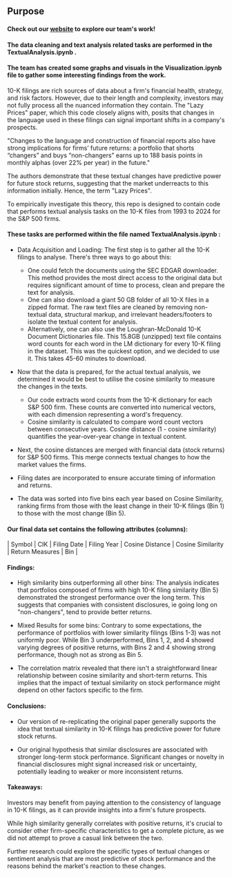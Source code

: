 
## Purpose

#### Check out our [website](https://hannahmgordon-fronttoback-codewebsite-6jii0p.streamlit.app/) to explore our team's work!

#### The data cleaning and text analysis related tasks are performed in the TextualAnalysis.ipynb .

#### The team has created some graphs and visuals in the Visualization.ipynb file to gather some interesting findings from the work.

10-K filings  are rich sources of data about a firm's financial health, strategy, and risk factors. However, due to their length and complexity, investors may not fully process all the nuanced information they contain. The "Lazy Prices" paper, which this code closely aligns with, posits that changes in the language used in these filings can signal important shifts in a company's prospects. 

"Changes to the language and construction of financial reports also have strong implications for firms’ future returns: a portfolio that shorts “changers” and buys “non-changers” earns up to 188 basis points in monthly alphas (over 22% per year) in the future." 

The authors demonstrate that these textual changes have predictive power for future stock returns, suggesting that the market underreacts to this information initially. Hence, the term "Lazy Prices".

To empirically investigate this theory, this repo is designed to contain code that performs textual analysis tasks on the 10-K files from 1993 to 2024 for the S&P 500 firms.

#### These tasks are performed within the file named TextualAnalysis.ipynb : 

- Data Acquisition and Loading: The first step is to gather all the 10-K filings to analyse. There's three ways to go about this:

    - One could fetch the documents using the SEC EDGAR downloader.  This method provides the most direct access to the original data but requires significant amount of time to process, clean and prepare the text for analysis.
    - One can also download a giant 50 GB folder of all 10-X files in a zipped format. The raw text files are cleaned by removing non-textual data, structural markup, and irrelevant headers/footers to isolate the textual content for analysis.
    - Alternatively, one can also use the Loughran-McDonald 10-K Document Dictionaries file. This 15.8GB (unzipped) text file contains word counts for each word in the LM dictionary for every 10-K filing in the dataset. This was the quickest option, and we decided to use it. This takes 45-60 minutes to download. 


- Now that the data is prepared, for the actual textual analysis, we determined it would be best to utilise the cosine similarity to measure the changes in the texts.

    - Our code extracts word counts from the 10-K dictionary for each S&P 500 firm. These counts are converted into numerical vectors, with each dimension representing a word's frequency.
    - Cosine similarity is calculated to compare word count vectors between consecutive years. Cosine distance (1 - cosine similarity) quantifies the year-over-year change in textual content.

- Next, the cosine distances are merged with financial data (stock returns) for S&P 500 firms. This merge connects textual changes to how the market values the firms.
- Filing dates are incorporated to ensure accurate timing of information and returns.

- The data was sorted into five bins each year based on Cosine Similarity, ranking firms from those with the least change in their 10-K filings (Bin 1) to those with the most change (Bin 5).

#### Our final data set contains the following attributes (columns):

| Symbol      | CIK | Filing Date | Filing Year  | Cosine Distance | Cosine Similarity | Return Measures | Bin |

#### Findings:

- High similarity bins outperforming all other bins: The analysis indicates that portfolios composed of firms with high 10-K filing similarity (Bin 5) demonstrated the strongest performance over the long term. This suggests that companies with consistent disclosures, ie going long on "non-changers", tend to provide better returns.

- Mixed Results for some bins: Contrary to some expectations, the performance of portfolios with lower similarity filings (Bins 1-3) was not uniformly poor. While Bin 3 underperformed, Bins 1, 2, and 4 showed varying degrees of positive returns, with Bins 2 and 4 showing strong performance, though not as strong as Bin 5.   

- The correlation matrix revealed that there isn't a straightforward linear relationship between cosine similarity and short-term returns. This implies that the impact of textual similarity on stock performance might depend on other factors specific to the firm.   

#### Conclusions:

- Our version of re-replicating the original paper generally supports the idea that textual similarity in 10-K filings has predictive power for future stock returns.   

- Our original hypothesis that similar disclosures are associated with stronger long-term stock performance. Significant changes or novelty in financial disclosures might signal increased risk or uncertainty, potentially leading to weaker or more inconsistent returns.   

#### Takeaways:

Investors may benefit from paying attention to the consistency of language in 10-K filings, as it can provide insights into a firm's future prospects.

While high similarity generally correlates with positive returns, it's crucial to consider other firm-specific characteristics to get a complete picture, as we did not attempt to prove a casual link between the two.

Further research could explore the specific types of textual changes or sentiment analysis that are most predictive of stock performance and the reasons behind the market's reaction to these changes.


